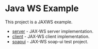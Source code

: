 # Java WS Example

This project is a JAXWS example.

* [server](jaxws-services/README.md) - JAX-WS server implementation.
* [client](jaxws-client/README.md) - JAX-WS client implementation.
* [soapui](jaxws-soapui/README.md) - JAX-WS soap-ui test project.